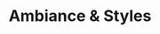 ---
title: "Ambiance & Styles"
url: /guichainville/ambiance-et-styles/
shop: décoration intérieure
---